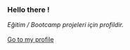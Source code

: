 ### Hello there !

*Eğitim / Bootcamp projeleri için profildir.*<br><br>
[Go to my profile](https://github.com/egospekos)




<!---
EgosYanChar/EgosYanChar is a ✨ special ✨ repository because its `README.md` (this file) appears on your GitHub profile.
You can click the Preview link to take a look at your changes.
--->
